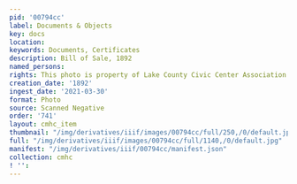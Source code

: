 ```yaml
---
pid: '00794cc'
label: Documents & Objects
key: docs
location: 
keywords: Documents, Certificates
description: Bill of Sale, 1892
named_persons: 
rights: This photo is property of Lake County Civic Center Association.
creation_date: '1892'
ingest_date: '2021-03-30'
format: Photo
source: Scanned Negative
order: '741'
layout: cmhc_item
thumbnail: "/img/derivatives/iiif/images/00794cc/full/250,/0/default.jpg"
full: "/img/derivatives/iiif/images/00794cc/full/1140,/0/default.jpg"
manifest: "/img/derivatives/iiif/00794cc/manifest.json"
collection: cmhc
! '': 
---
```

